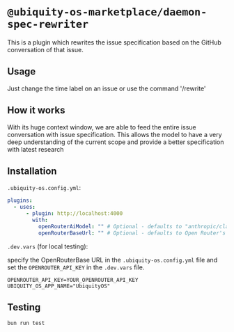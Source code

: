 # `@ubiquity-os-marketplace/daemon-spec-rewriter`

This is a plugin which rewrites the issue specification based on the GitHub conversation of that issue.

## Usage

Just change the time label on an issue or use the command '/rewrite'

## How it works

With its huge context window, we are able to feed the entire issue conversation with issue specification. This allows the model to have a very deep understanding of the current scope and provide a better specification with latest research

## Installation

`.ubiquity-os.config.yml`:

```yml
plugins:
  - uses:
      - plugin: http://localhost:4000
        with:
          openRouterAiModel: "" # Optional - defaults to "anthropic/claude-3.7-sonnet"
          openRouterBaseUrl: "" # Optional - defaults to Open Router's API endpoint
```

`.dev.vars` (for local testing):

specify the OpenRouterBase URL in the `.ubiquity-os.config.yml` file and set the `OPENROUTER_API_KEY` in the `.dev.vars` file.

```dotenv
OPENROUTER_API_KEY=YOUR_OPENROUTER_API_KEY
UBIQUITY_OS_APP_NAME="UbiquityOS"
```

## Testing

```sh
bun run test
```
